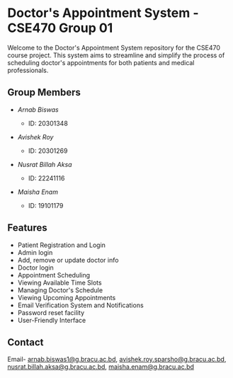 # Doctor's Appointment System - CSE470 Group 01

Welcome to the Doctor's Appointment System repository for the CSE470 course project. This system aims to streamline and simplify the process of scheduling doctor's appointments for both patients and medical professionals.

## Group Members

- *Arnab Biswas*
  - ID: 20301348

- *Avishek Roy*
  - ID: 20301269

- *Nusrat Billah Aksa*
  - ID: 22241116

- *Maisha Enam*
  - ID: 19101179

## Features

- Patient Registration and Login
- Admin login
- Add, remove or update doctor info
- Doctor login
- Appointment Scheduling
- Viewing Available Time Slots
- Managing Doctor's Schedule
- Viewing Upcoming Appointments
- Email Verification System and Notifications
- Password reset facility
- User-Friendly Interface

## Contact
Email- arnab.biswas1@g.bracu.ac.bd, avishek.roy.sparsho@g.bracu.ac.bd, nusrat.billah.aksa@g.bracu.ac.bd, maisha.enam@g.bracu.ac.bd
